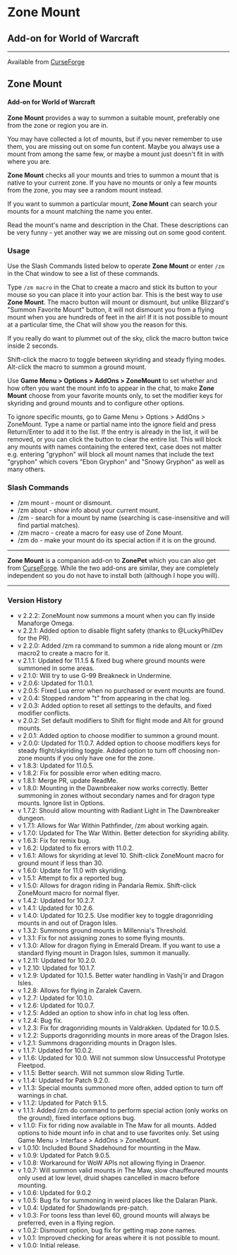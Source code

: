 # Zone Mount

## Add-on for World of Warcraft

---

Available from [CurseForge](https://wow.curseforge.com/projects/ZoneMount)

## Zone Mount

#### Add-on for World of Warcraft

**Zone Mount** provides a way to summon a suitable mount, preferably one from the zone or region you are in.

You may have collected a lot of mounts, but if you never remember to use them, you are missing out on some fun content. Maybe you always use a mount from among the same few, or maybe a mount just doesn't fit in with where you are.

**Zone Mount** checks all your mounts and tries to summon a mount that is native to your current zone. If you have no mounts or only a few mounts from the zone, you may see a random mount instead.

If you want to summon a particular mount, **Zone Mount** can search your mounts for a mount matching the name you enter.

Read the mount's name and description in the Chat. These descriptions can be very funny - yet another way we are missing out on some good content.

### Usage

Use the Slash Commands listed below to operate **Zone Mount** or enter `/zm` in the Chat window to see a list of these commands.

Type `/zm macro` in the Chat to create a macro and stick its button to your mouse so you can place it into your action bar. This is the best way to use **Zone Mount**. The macro button will mount or dismount, but unlike Blizzard's "Summon Favorite Mount" button, it will not dismount you from a flying mount when you are hundreds of feet in the air! If it is not possible to mount at a particular time, the Chat will show you the reason for this.

If you really do want to plummet out of the sky, click the macro button twice inside 2 seconds.

Shift-click the macro to toggle between skyriding and steady flying modes.
Alt-click the macro to summon a ground mount.

Use **Game Menu > Options > AddOns > ZoneMount** to set whether and how often you want the mount info to appear in the chat, to make **Zone Mount** choose from your favorite mounts only, to set the modifier keys for skyriding and ground mounts and to configure other options.

To ignore specific mounts, go to Game Menu > Options > AddOns > ZoneMount. Type a name or partial name into the ignore field and press Return/Enter to add it to the list. If the entry is already in the list, it will be removed, or you can click the button to clear the entire list. This will block any mounts with names containing the entered text, case does not matter e.g. entering "gryphon" will block all mount names that include the text "gryphon" which covers "Ebon Gryphon" and "Snowy Gryphon" as well as many others.

### Slash Commands

- /zm mount - mount or dismount.
- /zm about - show info about your current mount.
- /zm <name> - search for a mount by name (searching is case-insensitive and will find partial matches).
- /zm macro - create a macro for easy use of Zone Mount.
- /zm do - make your mount do its special action if it is on the ground.

---

**Zone Mount** is a companion add-on to **ZonePet** which you can also get from [CurseForge](https://wow.curseforge.com/projects/zonepet). While the two add-ons are similar, they are completely independent so you do not have to install both (although I hope you will).

---

### Version History

- v 2.2.2: ZoneMount now summons a mount when you can fly inside Manaforge Omega.
- v 2.2.1: Added option to disable flight safety (thanks to @LuckyPhilDev for the PR).
- v 2.2.0: Added /zm ra command to summon a ride along mount or /zm macro2 to create a macro for it.
- v 2.1.1: Updated for 11.1.5 & fixed bug where ground mounts were summoned in some areas.
- v 2.1.0: Will try to use G-99 Breakneck in Undermine.
- v 2.0.6: Updated for 11.0.1.
- v 2.0.5: Fixed Lua error when no purchased or event mounts are found.
- v 2.0.4: Stopped random "t" from appearing in the chat log.
- v 2.0.3: Added option to reset all settings to the defaults, and fixed modifier conflicts.
- v 2.0.2: Set default modifiers to Shift for flight mode and Alt for ground mounts.
- v 2.0.1: Added option to choose modifier to summon a ground mount.
- v 2.0.0: Updated for 11.0.7. Added option to choose modifiers keys for steady flight/skyriding toggle. Added option to turn off choosing non-zone mounts if you only have one for the zone.
- v 1.8.3: Updated for 11.0.5.
- v 1.8.2: Fix for possible error when editing macro.
- v 1.8.1: Merge PR, update ReadMe.
- v 1.8.0: Mounting in the Dawnbreaker now works correctly. Better summoning in zones without secondary names and for dragon type mounts. Ignore list in Options.
- v 1.7.2: Should allow mounting with Radiant Light in The Dawnbreaker dungeon.
- v 1.7.1: Allows for War Within Pathfinder, /zm about working again.
- v 1.7.0: Updated for The War Within. Better detection for skyriding ability.
- v 1.6.3: Fix for remix bug.
- v 1.6.2: Updated to fix errors with 11.0.2.
- v 1.6.1: Allows for skyriding at level 10. Shift-click ZoneMount macro for ground mount if less than 30.
- v 1.6.0: Update for 11.0 with skyriding.
- v 1.5.1: Attempt to fix a reported bug.
- v 1.5.0: Allows for dragon riding in Pandaria Remix. Shift-click ZoneMount macro for normal flyer.
- v 1.4.2: Updated for 10.2.7.
- v 1.4.1: Updated for 10.2.6.
- v 1.4.0: Updated for 10.2.5. Use modifier key to toggle dragonriding mounts in and out of Dragon Isles.
- v 1.3.2: Summons ground mounts in Millennia's Threshold.
- v 1.3.1: Fix for not assigning zones to some flying mounts.
- v 1.3.0: Allow for dragon flying in Emerald Dream. If you want to use a standard flying mount in Dragon Isles, summon it manually.
- v 1.2.11: Updated for 10.2.0.
- v 1.2.10: Updated for 10.1.7.
- v 1.2.9: Updated for 10.1.5. Better water handling in Vashj'ir and Dragon Isles.
- v 1.2.8: Allows for flying in Zaralek Cavern.
- v 1.2.7: Updated for 10.1.0.
- v 1.2.6: Updated for 10.0.7.
- v 1.2.5: Added an option to show info in chat log less often.
- v 1.2.4: Bug fix.
- v 1.2.3: Fix for dragonriding mounts in Valdrakken. Updated for 10.0.5.
- v 1.2.2: Supports dragonriding mounts in more areas of the Dragon Isles.
- v 1.2.1: Summons dragonriding mounts in Dragon Isles.
- v 1.1.7: Updated for 10.0.2.
- v 1.1.6: Updated for 10.0. Will not summon slow Unsuccessful Prototype Fleetpod.
- v 1.1.5: Better search. Will not summon slow Riding Turtle.
- v 1.1.4: Updated for Patch 9.2.0.
- v 1.1.3: Special mounts summoned more often, added option to turn off warnings in chat.
- v 1.1.2: Updated for Patch 9.1.5.
- v 1.1.1: Added /zm do command to perform special action (only works on the ground), fixed interface options bug.
- v 1.1.0: Fix for riding now available in The Maw for all mounts. Added options to hide mount info in chat and to use favorites only. Set using Game Menu > Interface > AddOns > ZoneMount.
- v 1.0.10: Included Bound Shadehound for mounting in the Maw.
- v 1.0.9: Updated for Patch 9.0.5.
- v 1.0.8: Workaround for WoW APIs not allowing flying in Draenor.
- v 1.0.7: Will summon valid mounts in The Maw, slow chauffeured mounts only used at low level, druid shapes cancelled in macro before mounting.
- v 1.0.6: Updated for 9.0.2
- v 1.0.5: Bug fix for summoning in weird places like the Dalaran Plank.
- v 1.0.4: Updated for Shadowlands pre-patch.
- v 1.0.3: For toons less than level 60, ground mounts will always be preferred, even in a flying region.
- v 1.0.2: Dismount option, bug fix for getting map zone names.
- v 1.0.1: Improved checking for areas where it is not possible to mount.
- v 1.0.0: Initial release.
